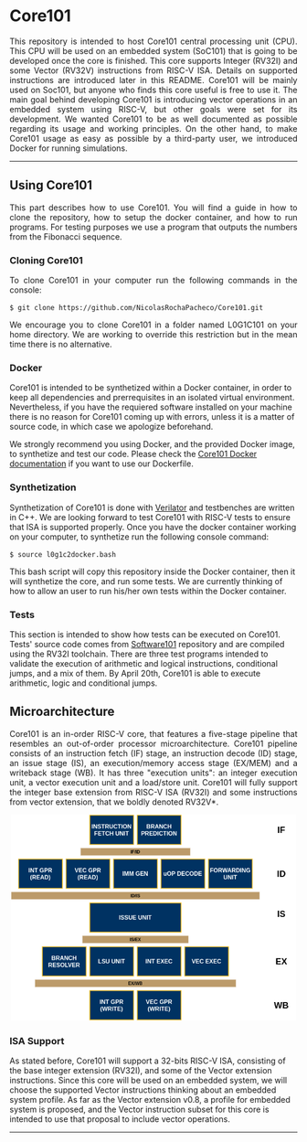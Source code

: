 # Core101
<p align="justify">This repository is intended to host Core101 central processing unit (CPU). This CPU will be used on an embedded system (SoC101) that is going to be developed once the core is finished. This core supports Integer (RV32I) and some Vector (RV32V) instructions from RISC-V ISA. Details on supported instructions are introduced later in this README. Core101 will be mainly used on Soc101, but anyone who finds this core useful is free to use it. The main goal behind developing Core101 is introducing vector operations in an embedded system using RISC-V, but other goals were set for its development. We wanted Core101 to be as well documented as possible regarding its usage and working principles. On the other hand, to make Core101 usage as easy as possible by a third-party user, we introduced Docker for running simulations.</p>

---

## Using Core101
<p align="justify">This part describes how to use Core101. You will find a guide in how to clone the repository, how to setup the docker container, and how to run programs. For testing purposes we use a program that outputs the numbers from the Fibonacci sequence.</p>

### Cloning Core101
<p align="justify">To clone Core101 in your computer run the following commands in the console:</p>

	$ git clone https://github.com/NicolasRochaPacheco/Core101.git

<p align="justify">We encourage you to clone Core101 in a folder named L0G1C101 on your home directory. We are working to override this restriction but in the mean time there is no alternative.</p>

### Docker
Core101 is intended to be synthetized within a Docker container, in order to keep all dependencies and prerrequisites in an isolated virtual environment. Nevertheless, if you have the requiered software installed on your machine there is no reason for Core101 coming up with errors, unless it is a matter of source code, in which case we apologize beforehand.

We strongly recommend you using Docker, and the provided Docker image, to synthetize and test our code. Please check the [Core101 Docker documentation](https://github.com/NicolasRochaPacheco/Core101/blob/master/docker) if you want to use our Dockerfile.


### Synthetization
Synthetization of Core101 is done with [Verilator](https://www.veripool.org/projects/verilator/wiki/Intro) and testbenches are written in C++. We are looking forward to test Core101 with RISC-V tests to ensure that ISA is supported properly. Once you have the docker container working on your computer, to synthetize run the following console command:

    $ source l0g1c2docker.bash

This bash script will copy this repository inside the Docker container, then it will synthetize the core, and run some tests. We are currently thinking of how to allow an user to run his/her own tests within the Docker container.

### Tests
This section is intended to show how tests can be executed on Core101. Tests' source code comes from [Software101](www.github.com/NicolasRochaPacheco/Software101) repository and are compiled using the RV32I toolchain. There are three test programs intended to validate the execution of arithmetic and logical instructions, conditional jumps, and a mix of them. By April 20th, Core101 is able to execute arithmetic, logic and conditional jumps.

## Microarchitecture
<p align="justify">Core101 is an in-order RISC-V core, that features a five-stage pipeline that resembles an out-of-order processor microarchitecture. Core101 pipeline consists of an instruction fetch (IF) stage, an instruction decode (ID) stage, an issue stage (IS), an execution/memory access stage (EX/MEM) and a writeback stage (WB). It has three "execution units": an integer execution unit, a vector execution unit and a load/store unit. Core101 will fully support the integer base extension from RISC-V ISA (RV32I) and some instructions from vector extension, that we boldly denoted RV32V*.</p>

<p align="center">
	<img width="500px" src="https://github.com/NicolasRochaPacheco/Core101/blob/master/doc/resources/uA.png">
</p>

### ISA Support
As stated before, Core101 will support a 32-bits RISC-V ISA, consisting of the base integer extension (RV32I), and some of the Vector extension instructions. Since this core will be used on an embedded system, we will choose the supported Vector instructions thinking about an embedded system profile. As far as the Vector extension v0.8, a profile for embedded system is proposed, and the Vector instruction subset for this core is intended to use that proposal to include vector operations.

---


